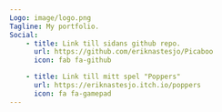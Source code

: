```yaml
---
Logo: image/logo.png
Tagline: My portfolio.
Social:
    - title: Link till sidans github repo.
      url: https://github.com/eriknastesjo/Picaboo
      icon: fab fa-github

    - title: Link till mitt spel "Poppers"
      url: https://eriknastesjo.itch.io/poppers
      icon: fa fa-gamepad
---
```

